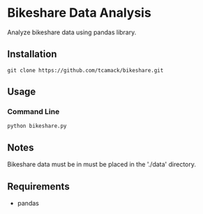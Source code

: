 # Bikeshare Data Analysis

Analyze bikeshare data using pandas library.

## Installation
```
git clone https://github.com/tcamack/bikeshare.git
```

## Usage

### Command Line
```
python bikeshare.py
```

## Notes

Bikeshare data must be in must be placed in the './data' directory.

## Requirements
 
* pandas
